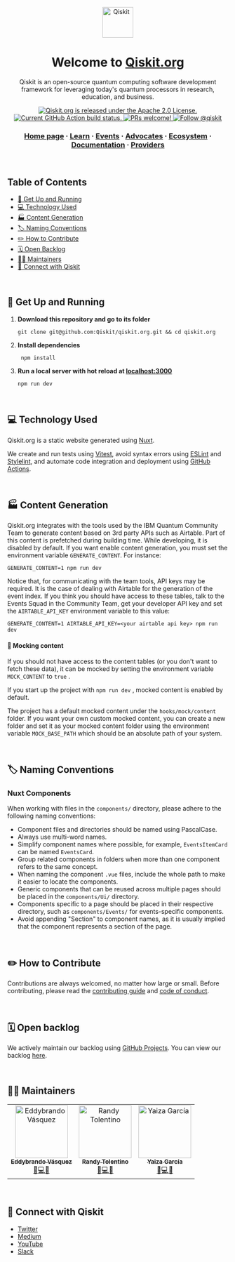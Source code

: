 <p align="center">
  <a href="https://qiskit.org/">
    <img alt="Qiskit" src="https://qiskit.org/images/qiskit-logo.png" width="70" />
  </a>
</p>

<h1 align="center">
  Welcome to <a href="https://qiskit.org">Qiskit.org</a>
</h1>
<p align="center">
Qiskit is an open-source quantum computing software development framework for leveraging today's quantum processors in research, education, and business.
</p>
<p align="center">
  <a href="https://github.com/Qiskit/qiskit.org/blob/main/LICENSE.txt">
    <img src="https://img.shields.io/badge/License-Apache%202.0-blue.svg" alt="Qiskit.org is released under the Apache 2.0 License." />
  </a>
  <a href="https://github.com/Qiskit/qiskit.org/actions">
    <img src="https://github.com/Qiskit/qiskit.org/workflows/build%20and%20deploy/badge.svg?branch=main" alt="Current GitHub Action build status." />
  </a>
  <a href="https://github.com/Qiskit/qiskit.org/blob/main/CONTRIBUTING.rst">
    <img src="https://img.shields.io/badge/PRs-welcome-brightgreen.svg" alt="PRs welcome!" />
  </a>
  <a href="https://twitter.com/intent/follow?screen_name=qiskit">
    <img src="https://img.shields.io/twitter/follow/qiskit.svg?label=Follow%20@qiskit" alt="Follow @qiskit" />
  </a>
</p>

<h3 align="center">
  <a href="https://qiskit.org/">Home page</a>
  <span> · </span>
  <a href="https://qiskit.org/learn/">Learn</a>
  <span> · </span>
  <a href="https://qiskit.org/events/">Events</a>  
  <span> · </span>
  <a href="https://qiskit.org/advocates/">Advocates</a>
  <span> · </span>
  <a href="https://qiskit.org/ecosystem/">Ecosystem</a>
  <span> · </span>
  <a href="https://qiskit.org/documentation/">Documentation</a>
  <span> · </span>
  <a href="https://qiskit.org/providers/">Providers</a>
</h3>

<br/>

## Table of Contents

- [🚀 Get Up and Running](#-get-up-and-running)
- [💻 Technology Used](#-technology-used)
- [🏭 Content Generation](#-content-generation)
- [🏷️ Naming Conventions](#️-naming-conventions)
- [✏️ How to Contribute](#️-how-to-contribute)
- [🗓 Open Backlog](#-open-backlog)
- [👩‍💻 Maintainers](#-maintainers)
- [🔗 Connect with Qiskit](#-connect-with-qiskit)

<br/>

## 🚀 Get Up and Running

1. **Download this repository and go to its folder**

   ```shell
   git clone git@github.com:Qiskit/qiskit.org.git && cd qiskit.org
   ```

2. **Install dependencies**

   ```shell
    npm install
   ```

3. **Run a local server with hot reload at [localhost:3000](localhost:3000)**

   ```shell
   npm run dev
   ```

<br/>

## 💻 Technology Used

Qiskit.org is a static website generated using [Nuxt](https://nuxt.com/).

We create and run tests using [Vitest](https://vitest.dev/), avoid syntax errors using [ESLint](https://eslint.org/) and [Stylelint](https://stylelint.io/), and automate code integration and deployment using [GitHub Actions](https://github.com/features/actions).

<br/>

## 🏭 Content Generation

Qiskit.org integrates with the tools used by the IBM Quantum Community Team to generate content based on 3rd party APIs such as Airtable. Part of this content is prefetched during building time. While developing, it is disabled by default. If you want enable content generation, you must set the environment variable `GENERATE_CONTENT`. For instance:

```shell
GENERATE_CONTENT=1 npm run dev
```

Notice that, for communicating with the team tools, API keys may be required. It is the case of dealing with Airtable for the generation of the event index. If you think you should have access to these tables, talk to the Events Squad in the Community Team, get your developer API key and set the `AIRTABLE_API_KEY` environment variable to this value:

```shell
GENERATE_CONTENT=1 AIRTABLE_API_KEY=<your airtable api key> npm run dev
```

#### 🥸 Mocking content

If you should not have access to the content tables (or you don't want to fetch these data), it can be mocked by setting the environment variable `MOCK_CONTENT` to `true` .

If you start up the project with `npm run dev` , mocked content is enabled by default.

The project has a default mocked content under the `hooks/mock/content` folder. If you want your own custom mocked content, you can create a new folder and set it as your mocked content folder using the environment variable `MOCK_BASE_PATH` which should be an absolute path of your system.

<br/>

## 🏷️ Naming Conventions

### Nuxt Components

When working with files in the `components/` directory, please adhere to the following naming conventions:

- Component files and directories should be named using PascalCase.
- Always use multi-word names.
- Simplify component names where possible, for example, `EventsItemCard` can be named `EventsCard`.
- Group related components in folders when more than one component refers to the same concept.
- When naming the component `.vue` files, include the whole path to make it easier to locate the components.
- Generic components that can be reused across multiple pages should be placed in the `components/Ui/` directory.
- Components specific to a page should be placed in their respective directory, such as `components/Events/` for events-specific components.
- Avoid appending "Section" to component names, as it is usually implied that the component represents a section of the page.

<br/>

## ✏️ How to Contribute

Contributions are always welcomed, no matter how large or small. Before contributing, please read the [contributing guide](CONTRIBUTING.md) and [code of conduct](CODE_OF_CONDUCT.md).

<br/>

## 🗓 Open backlog

We actively maintain our backlog using [GitHub Projects](https://docs.github.com/en/issues/planning-and-tracking-with-projects/learning-about-projects/about-projects). You can view our backlog [here](https://github.com/orgs/Qiskit/projects/10).

<br/>

## 👩‍💻 Maintainers

<table>
<tr>
<td align="center"><a href="https://github.com/eddybrando"><img src="https://avatars2.githubusercontent.com/u/22047320?s=460&u=58f460132271f2ea45d270841f3821eb46c4bb5e&v=4" width="120px;" alt="Eddybrando Vásquez"/><br /><sub><b>Eddybrando Vásquez</b></sub></a><br /><a href="https://github.com/qiskit/qiskit.org/issues?q=author%3Aeddybrando" title="Bug reports">🐛</a><a href="https://github.com/qiskit/qiskit.org/commits?author=eddybrando" title="Code">💻</a><a href="https://join.slack.com/t/qiskit/shared_invite/enQtODQ2NTIyOTgwMTQ3LTI0NzM2NzkzZjJhNDgzZjY5MTQzNDY3MGNiZGQzNTNkZTE4Nzg1MjMwMmFjY2UwZTgyNDlmYWQwYmZjMjE1ZTM" title="Answering Questions on Slack">💬</a></td>
<td align="center"><a href="https://github.com/techtolentino"><img src="https://avatars2.githubusercontent.com/u/6276074?s=460&v=4" width="120px;" alt="Randy Tolentino"/><br /><sub><b>Randy Tolentino</b></sub></a><br /><a href="https://github.com/qiskit/qiskit.org/issues?q=author%3Atechtolentino" title="Bug reports">🐛</a><a href="https://github.com/qiskit/qiskit.org/commits?author=techtolentino" title="Code">💻</a><a href="https://join.slack.com/t/qiskit/shared_invite/enQtODQ2NTIyOTgwMTQ3LTI0NzM2NzkzZjJhNDgzZjY5MTQzNDY3MGNiZGQzNTNkZTE4Nzg1MjMwMmFjY2UwZTgyNDlmYWQwYmZjMjE1ZTM" title="Answering Questions on Slack">💬</a></td>
<td align="center"><a href="https://github.com/y4izus"><img src="https://avatars2.githubusercontent.com/u/17231966?s=460&v=4" width="120px;" alt="Yaiza García"/><br /><sub><b>Yaiza García</b></sub></a><br /><a href="https://github.com/qiskit/qiskit.org/issues?q=author%3Ay4izus" title="Bug reports">🐛</a><a href="https://github.com/qiskit/qiskit.org/commits?author=y4izus" title="Code">💻</a><a href="https://join.slack.com/t/qiskit/shared_invite/enQtODQ2NTIyOTgwMTQ3LTI0NzM2NzkzZjJhNDgzZjY5MTQzNDY3MGNiZGQzNTNkZTE4Nzg1MjMwMmFjY2UwZTgyNDlmYWQwYmZjMjE1ZTM" title="Answering Questions on Slack">💬</a></td>
</tr>
</table>

<br/>

## 🔗 Connect with Qiskit

- [Twitter](https://twitter.com/qiskit)
- [Medium](https://medium.com/Qiskit)
- [YouTube](https://www.youtube.com/Qiskit)
- [Slack](https://qisk.it/join-slack)
